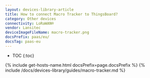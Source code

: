 ```yaml
---
layout: devices-library-article
title: How to connect Macro Tracker to ThingsBoard?
category: Other devices
connectivity: LoRaWAN®
vendor: Lansitec
deviceImageFileName: macro-tracker.png
docsPrefix: paas/eu/
docsTag: paas-eu
---
```


* TOC
{:toc}

{% include get-hosts-name.html docsPrefix=page.docsPrefix %}
{% include /docs/devices-library/guides/macro-tracker.md %}
